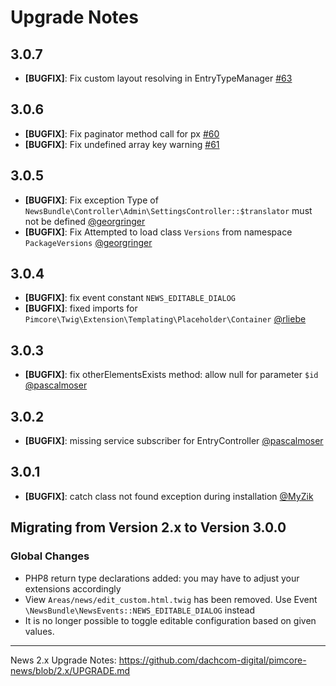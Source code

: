 # Upgrade Notes

## 3.0.7

- **[BUGFIX]**: Fix  custom layout resolving in EntryTypeManager [#63](https://github.com/dachcom-digital/pimcore-news/issues/63)


## 3.0.6
- **[BUGFIX]**: Fix paginator method call for px [#60](https://github.com/dachcom-digital/pimcore-news/issues/60)
- **[BUGFIX]**: Fix undefined array key warning [#61](https://github.com/dachcom-digital/pimcore-news/issues/61)

## 3.0.5
- **[BUGFIX]**: Fix exception Type of `NewsBundle\Controller\Admin\SettingsController::$translator` must not be defined [@georgringer](https://github.com/dachcom-digital/pimcore-news/pull/57)
- **[BUGFIX]**: Fix Attempted to load class `Versions` from namespace `PackageVersions` [@georgringer](https://github.com/dachcom-digital/pimcore-news/pull/58)

## 3.0.4
- **[BUGFIX]**: fix event constant `NEWS_EDITABLE_DIALOG`
- **[BUGFIX]**: fixed imports for `Pimcore\Twig\Extension\Templating\Placeholder\Container` [@rliebe](https://github.com/dachcom-digital/pimcore-news/pull/55)

## 3.0.3
- **[BUGFIX]**: fix otherElementsExists method: allow null for parameter `$id` [@pascalmoser](https://github.com/dachcom-digital/pimcore-news/pull/53)

## 3.0.2
- **[BUGFIX]**: missing service subscriber for EntryController [@pascalmoser](https://github.com/dachcom-digital/pimcore-news/pull/52)

## 3.0.1
- **[BUGFIX]**: catch class not found exception during installation [@MyZik](https://github.com/dachcom-digital/pimcore-news/pull/50)

## Migrating from Version 2.x to Version 3.0.0

### Global Changes
- PHP8 return type declarations added: you may have to adjust your extensions accordingly
- View `Areas/news/edit_custom.html.twig` has been removed. Use Event `\NewsBundle\NewsEvents::NEWS_EDITABLE_DIALOG` instead
- It is no longer possible to toggle editable configuration based on given values. 
***

News 2.x Upgrade Notes: https://github.com/dachcom-digital/pimcore-news/blob/2.x/UPGRADE.md
